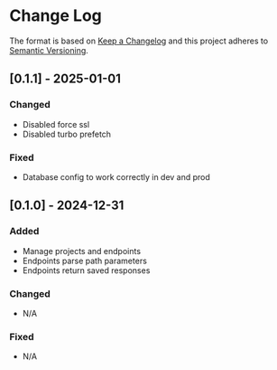 # Change Log

The format is based on [Keep a Changelog](http://keepachangelog.com/)
and this project adheres to [Semantic Versioning](http://semver.org/).

## [0.1.1] - 2025-01-01

### Changed

- Disabled force ssl
- Disabled turbo prefetch

### Fixed

- Database config to work correctly in dev and prod

## [0.1.0] - 2024-12-31

### Added

- Manage projects and endpoints
- Endpoints parse path parameters
- Endpoints return saved responses

### Changed

- N/A

### Fixed

- N/A